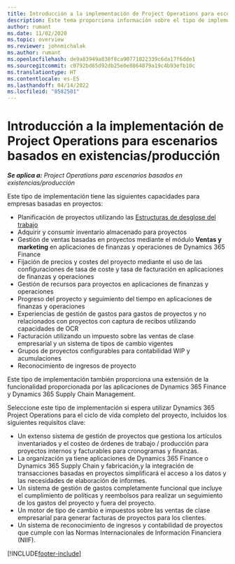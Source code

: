 ```yaml
---
title: Introducción a la implementación de Project Operations para escenarios basados en existencias/producción
description: Este tema proporciona información sobre el tipo de implementación, Project Operations para escenarios almacenados / basados en producción.
author: rumant
ms.date: 11/02/2020
ms.topic: overview
ms.reviewer: johnmichalak
ms.author: rumant
ms.openlocfilehash: de9a83949a838f8ca90771022339c6da17f6dde1
ms.sourcegitcommit: c0792bd65d92db25e0e8864879a19c4b93efb10c
ms.translationtype: HT
ms.contentlocale: es-ES
ms.lasthandoff: 04/14/2022
ms.locfileid: "8582501"
---
```

# <a name="project-operations-for-stockedproduction-based-scenarios-deployment-overview"></a>Introducción a la implementación de Project Operations para escenarios basados en existencias/producción

_**Se aplica a:** Project Operations para escenarios basados en existencias/producción_


Este tipo de implementación tiene las siguientes capacidades para empresas basadas en proyectos:

- Planificación de proyectos utilizando las [Estructuras de desglose del trabajo](work-breakdown-structures.md)
- Adquirir y consumir inventario almacenado para proyectos
- Gestión de ventas basadas en proyectos mediante el módulo **Ventas y marketing** en aplicaciones de finanzas y operaciones de Dynamics 365 Finance
- Fijación de precios y costes del proyecto mediante el uso de las configuraciones de tasa de coste y tasa de facturación en aplicaciones de finanzas y operaciones
- Gestión de recursos para proyectos en aplicaciones de finanzas y operaciones
- Progreso del proyecto y seguimiento del tiempo en aplicaciones de finanzas y operaciones
- Experiencias de gestión de gastos para gastos de proyectos y no relacionados con proyectos con captura de recibos utilizando capacidades de OCR
- Facturación utilizando un impuesto sobre las ventas de clase empresarial y un sistema de tipos de cambio vigentes
- Grupos de proyectos configurables para contabilidad WIP y acumulaciones
- Reconocimiento de ingresos de proyecto

Este tipo de implementación también proporciona una extensión de la funcionalidad proporcionada por las aplicaciones de Dynamics 365 Finance y Dynamics 365 Supply Chain Management.

Seleccione este tipo de implementación si espera utilizar Dynamics 365 Project Operations para el ciclo de vida completo del proyecto, incluidos los siguientes requisitos clave:

- Un extenso sistema de gestión de proyectos que gestiona los artículos inventariados y el costeo de órdenes de trabajo / producción para proyectos internos y facturables para cronogramas y finanzas.
- La organización ya tiene aplicaciones de Dynamics 365 Finance o Dynamics 365 Supply Chain y fabricación,y la integración de transacciones basadas en proyectos simplificará el acceso a los datos y las necesidades de elaboración de informes.
- Un sistema de gestión de gastos completamente funcional que incluye el cumplimiento de políticas y reembolsos para realizar un seguimiento de los gastos del proyecto y fuera del proyecto.
- Un motor de tipo de cambio e impuestos sobre las ventas de clase empresarial para generar facturas de proyectos para los clientes.
- Un sistema de reconocimiento de ingresos y contabilidad de proyectos que cumple con las Normas Internacionales de Información Financiera (NIIF).



[!INCLUDE[footer-include](../includes/footer-banner.md)]